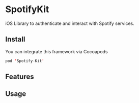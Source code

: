 # SpotifyKit

iOS Library to authenticate and interact with Spotify services.

## Install

You can integrate this framework via Cocoapods

```swift
pod 'Spotify-Kit'
```

## Features

## Usage
